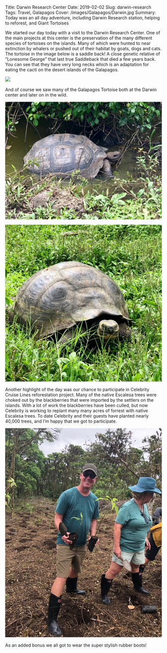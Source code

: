 Title: Darwin Research Center
Date: 2019-02-02
Slug: darwin-research
Tags: Travel, Galapagos
Cover: /images/Galapagos/Darwin.jpg
Summary: Today was an all day adventure, including Darwin Research station, helping to reforest, and Giant Tortoises

We started our day today with a visit to the Darwin Research Center.  One of the main projects at this center is the preservation of the many different species of tortoises on the islands.  Many of which were hunted to near extinction by whalers or pushed out of their habitat by goats, dogs and cats.  The tortoise in the image below is a saddle back!  A close genetic relative of “Lonesome George” that last true Saddleback that died a few years back.  You can see that they have very long necks which is an adaptation for eating the cacti on the desert islands of the Galapagos.

![](/images/Galapagos/saddleback_tortoise.jpg)

And of course we saw many of the Galapagos Tortoise both at the Darwin center and later on in the wild.

![](/images/Galapagos/teen_tortoise.jpg)

![](/images/Galapagos/galapagos_tortoise.jpg)


Another highlight of the day was our chance to participate in Celebrity Cruise Lines reforestation project.  Many of the native Escalesa trees were choked out by the blackberries that were imported by the settlers on the islands.  With a lot of work the blackberries have been culled, but now Celebrity is working to replant many many acres of forrest with native Escalesa trees.  To date Celebrity and their guests have planted nearly 40,000 trees, and I’m happy that we got to participate.

![](/images/Galapagos/planting_escalesas.jpg)

As an added bonus we all got to wear the super stylish rubber boots!
